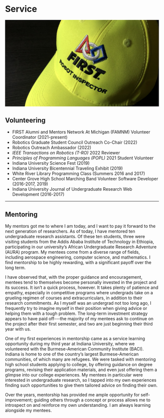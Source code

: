 # Service
![FRC robot inspector hat](img/frc.jpeg)
## Volunteering
* FIRST Alumni and Mentors Network At Michigan (FAMNM) Volunteer Coordinator (2021-present)
* Robotics Graduate Student Council Outreach Co-Chair (2022)
* Robotics Outreach Ambassador (2022)
* *IEEE Transactions on Robotics (T-RO)* 2022 Reviewer
* *Principles of Programming Languages (POPL)* 2021 Student Volunteer
* Indiana University Science Fest (2019)
* Indiana University Bicentennial Traveling Exhibit (2019)
* White River Library Programming Class (Summers 2016 and 2017)
* Center Grove High School Marching Band Volunteer Software Developer	(2016-2017, 2019)
* Indiana University Journal of Undergraduate Research Web Development 	(2016-2017)
 
---

## Mentoring

My mentors got me to where I am today, and I want to pay it forward to the next generation of researchers. As of today, I have mentored ten undergraduate research assistants. Of these ten students, three were visiting students from the Addis Ababa Institute of Technology in Ethiopia, participating in our university’s African Undergraduate Research Adventure (AURA) program. My mentees come from a diverse range of fields, including aerospace engineering, computer science, and mathematics. I find mentorship to be highly rewarding, with a significant payoff over the long term.

I have observed that, with the proper guidance and encouragement, mentees tend to themselves become personally invested in the project and its success. It isn’t a quick process, however. It takes plenty of patience and empathy, especially in competitive programs where undergrads take on a grueling regimen of courses and extracurriculars, in addition to their research commitments. As I myself was an undergrad not too long ago, I frequently try to imagine myself in their position when giving advice or helping them with a tough problem. The long-term investment strategy appears to have paid off---the majority of my mentees ask to continue on the project after their first semester, and two are just beginning their third year with us. 

One of my first experiences in mentorship came as a service learning opportunity during my third year at Indiana University, where we volunteered with the Burmese-American Community Institute (BACI). Indiana is home to one of the country’s largest Burmese-American communities, of which many are refugees. We were tasked with mentoring high school students applying to college, by offering guidance on degree programs, revising their application materials, and even just offering them a glimpse into our college experiences. My mentees in particular were interested in undergraduate research, so I tapped into my own experiences finding such opportunities to give them tailored advice on finding their own. 

Over the years, mentorship has provided me ample opportunity for self-improvement; guiding others through a concept or process allows me to introspect on and reinforce my own understanding. I am always learning alongside my mentees.
